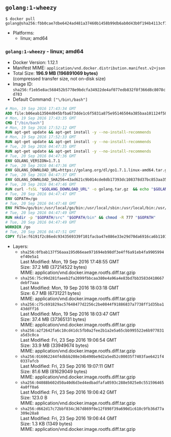 ## `golang:1-wheezy`

```console
$ docker pull golang@sha256:fbb0cae7dbe6424ad481a37460b1458b99db6ab0d43b0f194b4113cf78c0b94b
```

-	Platforms:
	-	linux; amd64

### `golang:1-wheezy` - linux; amd64

-	Docker Version: 1.12.1
-	Manifest MIME: `application/vnd.docker.distribution.manifest.v2+json`
-	Total Size: **196.9 MB (196891069 bytes)**  
	(compressed transfer size, not on-disk size)
-	Image ID: `sha256:f1eb5e8ac568452b5778e9bdcfa34922de4af077edb832f8f366d8c8078cd783`
-	Default Command: `["\/bin\/bash"]`

```dockerfile
# Mon, 19 Sep 2016 17:43:34 GMT
ADD file:b06eab13504d045bfba673dde1c6f5831a875e95146504a385baa101124f58f5 in / 
# Mon, 19 Sep 2016 17:43:35 GMT
CMD ["/bin/bash"]
# Mon, 19 Sep 2016 17:52:12 GMT
RUN apt-get update && apt-get install -y --no-install-recommends 		ca-certificates 		curl 		wget 	&& rm -rf /var/lib/apt/lists/*
# Mon, 19 Sep 2016 17:52:33 GMT
RUN apt-get update && apt-get install -y --no-install-recommends 		bzr 		git 		mercurial 		openssh-client 		subversion 				procps 	&& rm -rf /var/lib/apt/lists/*
# Tue, 20 Sep 2016 04:47:35 GMT
RUN apt-get update && apt-get install -y --no-install-recommends 		g++ 		gcc 		libc6-dev 		make 	&& rm -rf /var/lib/apt/lists/*
# Tue, 20 Sep 2016 04:47:36 GMT
ENV GOLANG_VERSION=1.7.1
# Tue, 20 Sep 2016 04:47:36 GMT
ENV GOLANG_DOWNLOAD_URL=https://golang.org/dl/go1.7.1.linux-amd64.tar.gz
# Tue, 20 Sep 2016 04:47:37 GMT
ENV GOLANG_DOWNLOAD_SHA256=43ad621c9b014cde8db17393dc108378d37bc853aa351a6c74bf6432c1bbd182
# Tue, 20 Sep 2016 04:47:46 GMT
RUN curl -fsSL "$GOLANG_DOWNLOAD_URL" -o golang.tar.gz 	&& echo "$GOLANG_DOWNLOAD_SHA256  golang.tar.gz" | sha256sum -c - 	&& tar -C /usr/local -xzf golang.tar.gz 	&& rm golang.tar.gz
# Tue, 20 Sep 2016 04:47:47 GMT
ENV GOPATH=/go
# Tue, 20 Sep 2016 04:47:48 GMT
ENV PATH=/go/bin:/usr/local/go/bin:/usr/local/sbin:/usr/local/bin:/usr/sbin:/usr/bin:/sbin:/bin
# Tue, 20 Sep 2016 04:47:49 GMT
RUN mkdir -p "$GOPATH/src" "$GOPATH/bin" && chmod -R 777 "$GOPATH"
# Tue, 20 Sep 2016 04:47:49 GMT
WORKDIR /go
# Tue, 20 Sep 2016 04:47:51 GMT
COPY file:f6191f2c86edc9343569339f101facba47e886e33e29d70da6916ca6b1101a53 in /usr/local/bin/ 
```

-	Layers:
	-	`sha256:0fbab137f56aaa195d66eae971694eb98df3e4ff6a91eb4fa9905994ef40e5a1`  
		Last Modified: Mon, 19 Sep 2016 17:48:55 GMT  
		Size: 37.2 MB (37214522 bytes)  
		MIME: application/vnd.docker.image.rootfs.diff.tar.gzip
	-	`sha256:75c99d281faeeb2fa2099fbbcaa380e4a96a4e83bd7bb3583d410667debf7aaa`  
		Last Modified: Mon, 19 Sep 2016 18:03:18 GMT  
		Size: 6.7 MB (6731221 bytes)  
		MIME: application/vnd.docker.image.rootfs.diff.tar.gzip
	-	`sha256:c75c691829ac57648477d2256c2be0844f91886837a7738ff1d35ba143ddff16`  
		Last Modified: Mon, 19 Sep 2016 18:03:47 GMT  
		Size: 37.4 MB (37365131 bytes)  
		MIME: application/vnd.docker.image.rootfs.diff.tar.gzip
	-	`sha256:a2f2642fa6c10cd41dc5fb0a2fee2b1a2e5a65cbb995522e6b977831a5d3c0ca`  
		Last Modified: Fri, 23 Sep 2016 19:06:54 GMT  
		Size: 33.9 MB (33949674 bytes)  
		MIME: application/vnd.docker.image.rootfs.diff.tar.gzip
	-	`sha256:016062244f4dbbb208e34b490be9d2a5ed52c00035f7403fae6421f40337afcb`  
		Last Modified: Fri, 23 Sep 2016 19:07:11 GMT  
		Size: 81.6 MB (81629049 bytes)  
		MIME: application/vnd.docker.image.rootfs.diff.tar.gzip
	-	`sha256:04088b602d50a40d6d3ed4edbadfafa0593c288e5025e0c5515964654a0ff0a6`  
		Last Modified: Fri, 23 Sep 2016 19:06:42 GMT  
		Size: 123.0 B  
		MIME: application/vnd.docker.image.rootfs.diff.tar.gzip
	-	`sha256:d662d17c72bbf834c367d869f0e12f898f39a690d1c610c9fb36d77a309e28a8`  
		Last Modified: Fri, 23 Sep 2016 19:06:44 GMT  
		Size: 1.3 KB (1349 bytes)  
		MIME: application/vnd.docker.image.rootfs.diff.tar.gzip
